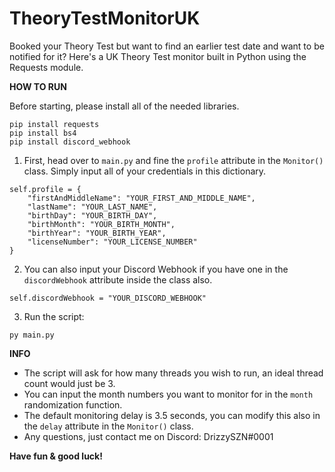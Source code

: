 # TheoryTestMonitorUK

Booked your Theory Test but want to find an earlier test date and want to be notified for it? Here's a UK Theory Test monitor built in Python using the Requests module.

**HOW TO RUN**

Before starting, please install all of the needed libraries.

```
pip install requests
pip install bs4
pip install discord_webhook
```

1. First, head over to `main.py` and fine the `profile` attribute in the `Monitor()` class. Simply input all of your credentials in this dictionary.

```
self.profile = {
    "firstAndMiddleName": "YOUR_FIRST_AND_MIDDLE_NAME",
    "lastName": "YOUR_LAST_NAME",
    "birthDay": "YOUR_BIRTH_DAY",
    "birthMonth": "YOUR_BIRTH_MONTH",
    "birthYear": "YOUR_BIRTH_YEAR",
    "licenseNumber": "YOUR_LICENSE_NUMBER"
}
```

2. You can also input your Discord Webhook if you have one in the `discordWebhook` attribute inside the class also.

```
self.discordWebhook = "YOUR_DISCORD_WEBHOOK"
```

3. Run the script:

```
py main.py
```

**INFO**

- The script will ask for how many threads you wish to run, an ideal thread count would just be 3.
- You can input the month numbers you want to monitor for in the `month` randomization function.
- The default monitoring delay is 3.5 seconds, you can modify this also in the `delay` attribute in the `Monitor()` class.
- Any questions, just contact me on Discord: DrizzySZN#0001

**Have fun & good luck!**
